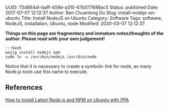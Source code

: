 UUID: 73d864a1-baff-459d-a310-67b077688ac5
Status: published
Date: 2017-07-07 12:12:37
Author: Ben Chuanlong Du
Slug: install-nodejs-on-ubuntu
Title: Install NodeJS on Ubuntu
Category: Software
Tags: software, NodeJS, installation, Ubuntu, node
Modified: 2020-03-07 12:12:37

**Things on this page are fragmentary and immature notes/thoughts of the author. Please read with your own judgement!**

    :::bash
    wajig install nodejs npm
    sudo ln -s /usr/bin/nodejs /usr/bin/node

Notice that it is necessary to create a symbolic link for node, 
as many Node.js tools use this name to execute.

## References

[How to Install Latest Node.js and NPM on Ubuntu with PPA](https://tecadmin.net/install-latest-nodejs-npm-on-ubuntu/)